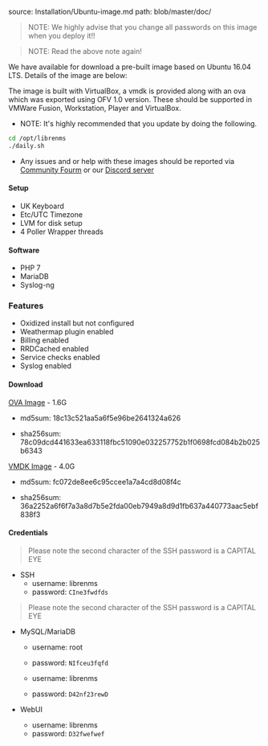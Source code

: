 source: Installation/Ubuntu-image.md
path: blob/master/doc/
> NOTE: We highly advise that you change all passwords on this image when you deploy it!!

> NOTE: Read the above note again!

We have available for download a pre-built image based on Ubuntu 16.04 LTS. Details of the image are below:

The image is built with VirtualBox, a vmdk is provided along with an ova which was exported using OFV 1.0 version. 
These should be supported in VMWare Fusion, Workstation, Player and VirtualBox.

* NOTE: It's highly recommended that you update by doing the following. 
```bash
cd /opt/librenms
./daily.sh
```
* Any issues and or help with these images should be reported via [Community Fourm](https://community.librenms.org) or our [Discord server](https://t.libren.ms/discord)

#### Setup

  - UK Keyboard
  - Etc/UTC Timezone
  - LVM for disk setup
  - 4 Poller Wrapper threads

#### Software

  - PHP 7
  - MariaDB
  - Syslog-ng

### Features

  - Oxidized install but not configured
  - Weathermap plugin enabled
  - Billing enabled
  - RRDCached enabled
  - Service checks enabled
  - Syslog enabled

#### Download

[OVA Image](http://www.lathwood.co.uk/librenms/librenms_ubuntu_1604.ova) - 1.6G

  - md5sum: 18c13c521aa5a6f5e96be2641324a626

  - sha256sum: 78c09dcd441633ea633118fbc51090e032257752b1f0698fcd084b2b025b6343

[VMDK Image](http://www.lathwood.co.uk/librenms/librenms_ubuntu_1604.vmdk) - 4.0G

  - md5sum: fc072de8ee6c95ccee1a7a4cd8d08f4c

  - sha256sum: 36a2252a6f6f7a3a8d7b5e2fda00eb7949a8d9d1fb637a440773aac5ebf838f3

#### Credentials

> Please note the second character of the SSH password is a CAPITAL EYE

  - SSH
    - username: librenms
    - password: `CIne3fwdfds`

> Please note the second character of the SSH password is a CAPITAL EYE

  - MySQL/MariaDB
    - username: root
    - password: `NIfceu3fqfd`

    - username: librenms
    - password: `D42nf23rewD`

  - WebUI
    - username: librenms
    - password: `D32fwefwef`
